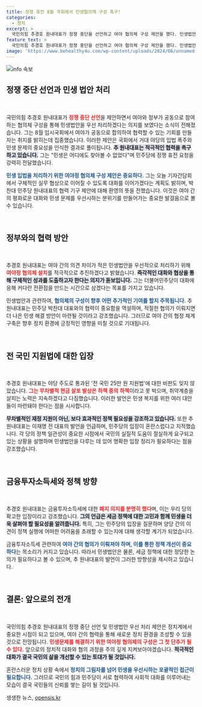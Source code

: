 ```yaml
---
title: 정쟁 휴전 8월 국회에서 민생협의체 구성 촉구!
categories:
  - 정치
excerpt: >
  국민의힘 추경호 원내대표가 정쟁 중단을 선언하고 여야 협의체 구성 제안을 했다. 민생법안 우선 처리 촉구와 함께 민주당의 협력 의사를 환영하며 여야 간의 대화를 통해 실제 행동에 나설 계획이다.
feature_text: >
  국민의힘 추경호 원내대표가 정쟁 중단을 선언하고 여야 협의체 구성 제안을 했다. 민생법안 우선 처리 촉구와 함께 민주당의 협력 의사를 환영하며 여야 간의 대화를 통해 실제 행동에 나설 계획이다.
image: 'https://www.behealthy4u.com/wp-content/uploads/2024/06/unnamed-file.png'
---
```


<p><img src="https://www.behealthy4u.com/wp-content/uploads/2024/06/unnamed-file.png" alt="info 속보" /></p>

<h2 data-ke-size="size26">정쟁 중단 선언과 민생 법안 처리</h2>

<p data-ke-size="size16">&nbsp;</p>

<p>국민의힘 추경호 원내대표가 <b><span style="color: #ee2323;">정쟁 중단 선언</span></b>을 제안하면서 여야와 정부가 공동으로 참여하는 협의체 구성을 통해 민생법안을 우선 처리하겠다는 의지를 보였다는 소식이 전해졌습니다. 그는 8월 임시국회에서 여야가 공동으로 합의하여 협력할 수 있는 기회를 만들자는 취지를 밝히는데 집중했습니다. 이러한 제안은 국회에서 거대 야당의 입법 폭주와 민생 문제의 중요성을 인식한 결과로 풀이됩니다. <b><span style="background-color: #21538527;">추 원내대표는 적극적인 협력을 촉구하고 있습니다.</span></b> 그는 "민생은 어디에도 찾아볼 수 없었다"며 민주당에 정쟁 휴전 요청을 강력히 전달했습니다.</p>

<p><b><span style="color: #1a5490;">민생 입법을 처리하기 위한 여야정 협의체 구성 제안은 중요하다.</span></b> 그는 오늘 기자간담회에서 구체적인 실무 협상으로 이어질 수 있도록 대화를 이어가겠다는 계획도 밝히며, 박찬대 민주당 원내대표의 협력 기구 제안에 대해 환영의 뜻을 전했습니다. 이것은 여야 간의 평화로운 대화와 민생 문제를 우선시하는 분위기를 만들어가는 중요한 발걸음으로 볼 수 있습니다.</p>

<p data-ke-size="size16">&nbsp;</p>

<h2 data-ke-size="size26">정부와의 협력 방안</h2>

<p data-ke-size="size16">&nbsp;</p>

<p>추경호 원내대표는 여야 간의 의견 차이가 적은 민생법안을 우선적으로 처리하기 위해 <b><span style="color: #ee2323;">여야정 협의체 설치</span></b>를 적극적으로 추진하겠다고 밝혔습니다. <b><span style="background-color: #21538527;">즉각적인 대화와 협상을 통해 구체적인 성과를 도출하고자 한다는 의지가 돋보입니다.</span></b> 그는 더불어민주당이 대화에 응해 커다란 전환점을 만드는 시간으로 삼겠다는 목표를 가지고 있습니다.</p>

<p>민생법안과 관련하여, <b><span style="color: #1a5490;">협의체의 구성이 향후 어떤 추가적인 기여를 할지 주목됩니다.</span></b> 추 원내대표는 민주당 박찬대 대표와의 협력이 중요함을 역설하며, 적절한 협의가 이뤄지면 더 나은 민생 해결 방안이 마련될 것이라고 강조했습니다. 그러므로 여야 간의 협정 체계 구축은 향후 정치 환경에 긍정적인 영향을 미칠 것으로 기대됩니다.</p>

<p data-ke-size="size16">&nbsp;</p>

<h2 data-ke-size="size26">전 국민 지원법에 대한 입장</h2>

<p data-ke-size="size16">&nbsp;</p>

<p>추경호 원내대표는 야당 주도로 통과된 '전 국민 25만 원 지원법'에 대한 비판도 잊지 않았습니다. <b><span style="color: #ee2323;">그는 무차별적 현금 살포 발상은 하책 중의 하책</span></b>이라고 못 박으며, 취약계층을 살피는 노력은 지속하겠다고 다짐했습니다. 이러한 발언은 민생 복지를 위한 여러 대안들이 마련돼야 한다는 점을 시사합니다.</p>

<p><b><span style="background-color: #21538527;">무차별적인 재정 지원이 아닌, 보다 효과적인 정책 필요성을 강조하고 있습니다.</span></b> 또한 추 원내대표는 이재명 전 대표의 발언을 언급하며, 민주당의 입장이 혼란스럽다고 지적했습니다. 각 당의 정책 일관성이 중요한 시점에서 국민의 실질적 도움이 절실하게 요구되고 있는 상황을 설명하며 민생법안을 다루는 데 있어 명확한 입장 정리가 필요하다는 점을 강조했습니다.</p>

<p data-ke-size="size16">&nbsp;</p>

<h2 data-ke-size="size26">금융투자소득세와 정책 방향</h2>

<p data-ke-size="size16">&nbsp;</p>

<p>추경호 원내대표는 금융투자소득세에 대한 <b><span style="color: #ee2323;">폐지 의지를 분명히 했다</span></b>며, 이는 우리 당의 확고한 입장이라고 강조했습니다. <b><span style="background-color: #21538527;">그의 언급은 세금 정책에 대한 고민과 함께 민생을 더욱 살펴야 할 필요성을 알려줍니다.</span></b> 특히, 그는 민주당의 입장을 질문하며 양당 간의 이견이 정책 실행에 어떠한 어려움을 초래할 수 있는지에 대해 생각할 계기가 되었습니다.</p>

<p>금융투자소득세 관련하여 <b><span style="color: #1a5490;">여야 간의 협의가 이뤄져야 하며, 이를 통한 정책 개선이 중요하다</span></b>는 목소리가 커지고 있습니다. 따라서 민생법안은 물론, 세금 정책에 대한 정당한 논의가 필요하다고 볼 수 있으며, 추 원내대표의 발언이 그러한 방향성을 제시하고 있습니다.</p>

<p data-ke-size="size16">&nbsp;</p>

<h2 data-ke-size="size26">결론: 앞으로의 전개</h2>

<p data-ke-size="size16">&nbsp;</p>

<p>국민의힘 추경호 원내대표의 정쟁 중단 선언 및 민생법안 우선 처리 제안은 정치계에서 중요한 시점이 되고 있으며, 여야 간의 협력을 통해 새로운 정치 환경을 조성할 수 있을 것으로 전망됩니다. <b><span style="color: #ee2323;">민생문제를 해결하기 위한 여야정 협의체의 구성은 그 첫 단추가 될 수 있다.</span></b> 앞으로의 정치적 대화와 협의 과정을 주의 깊게 지켜보아야겠습니다. <b><span style="background-color: #21538527;">적극적인 대화가 결국 국민의 삶을 개선할 수 있는 토대가 될 것입니다.</span></b> </p>

<p>혼란스러운 정치 상황 속에서 <b><span style="color: #1a5490;">정치의 그림자를 넘어 민생을 우선시하는 포괄적인 접근이 필요합니다.</span></b> 그러므로 국민의 힘과 민주당이 서로 협력하여 사회적 대화를 이루어내는 모습이 결국 국민들의 신뢰를 쌓는 길이 될 것입니다.</p>
생생한 뉴스, <a href="https://opensis.kr" rel="dofollow">opensis.kr</a>


